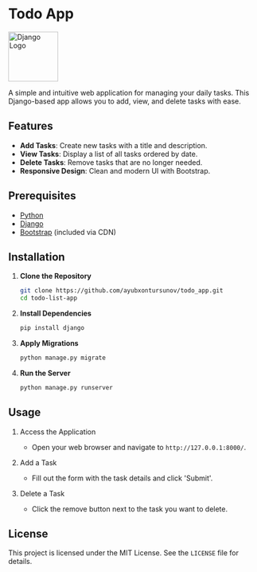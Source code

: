 # Todo App

<img src="https://www.djangoproject.com/s/img/logos/django-logo-negative.png" alt="Django Logo" width="100"/>

A simple and intuitive web application for managing your daily tasks. This Django-based app allows you to add, view, and delete tasks with ease.

## Features

- **Add Tasks**: Create new tasks with a title and description.
- **View Tasks**: Display a list of all tasks ordered by date.
- **Delete Tasks**: Remove tasks that are no longer needed.
- **Responsive Design**: Clean and modern UI with Bootstrap.

## Prerequisites

- [Python](https://www.python.org/downloads/)
- [Django](https://www.djangoproject.com/)
- [Bootstrap](https://getbootstrap.com/) (included via CDN)

## Installation

1. **Clone the Repository**
   ```sh
   git clone https://github.com/ayubxontursunov/todo_app.git
   cd todo-list-app
   ```

2. **Install Dependencies**
   ```sh
   pip install django
   ```

3. **Apply Migrations**
   ```sh
   python manage.py migrate
   ```

4. **Run the Server**
   ```sh
   python manage.py runserver
   ```

## Usage
1. Access the Application
   - Open your web browser and navigate to `http://127.0.0.1:8000/`.

2. Add a Task
   - Fill out the form with the task details and click 'Submit'.

3. Delete a Task
   - Click the remove button next to the task you want to delete.

## License

This project is licensed under the MIT License. See the `LICENSE` file for details.
